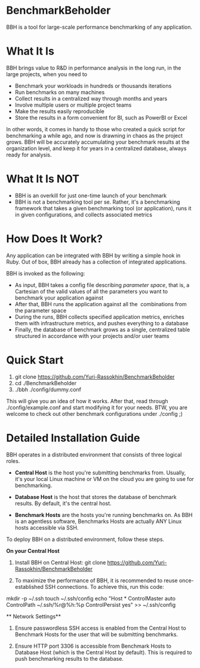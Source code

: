 # BenchmarkBeholder

BBH is a tool for large-scale performance benchmarking of any application.

# What It Is

BBH brings value to R&D in performance analysis in the long run, in the large projects, when you need to

* Benchmark your workloads in hundreds or thousands iterations
* Run benchmarks on many machines
* Collect results in a centralized way through months and years
* Involve multiple users or multiple project teams
* Make the results easily reproducible
* Store the results in a form convenient for BI, such as PowerBI or Excel

In other words, it comes in handy to those who created a quick script for benchmarking a while ago, and now is drawning in chaos as the project grows. BBH will be accurately accumulating your benchmark results at the organization level, and keep it for years in a centralized database, always ready for analysis.

# What It Is NOT

* BBH is an overkill for just one-time launch of your benchmark
* BBH is not a benchmarking tool per se. Rather, it's a benchmarking framework that takes a given benchmarking tool (or application), runs it in given configurations, and collects associated metrics

# How Does It Work?

Any application can be integrated with BBH by writing a simple hook in Ruby. Out of box, BBH already has a collection of integrated applications.

BBH is invoked as the following:

* As input, BBH takes a config file describing *parameter space*, that is, a Cartesian of the valid values of all the parameters you want to benchmark your application against
* After that, BBH runs the application against all the  combinations from the parameter space
* During the runs, BBH collects specified application metrics, enriches them with infrastructure metrics, and pushes everything to a database
* Finally, the database of benchmark grows as a single, centralized table structured in accordance with your projects and/or user teams

# Quick Start

1. git clone https://github.com/Yuri-Rassokhin/BenchmarkBeholder
2. cd ./BenchmarkBeholder
3. ./bbh ./config/dummy.conf

This will give you an idea of how it works. After that, read through ./config/example.conf and start modifying it for your needs. BTW, you are welcome to check out other benchmark configurations under ./config ;)

# Detailed Installation Guide

BBH operates in a distributed environment that consists of three logical roles.

* **Central Host** is the host you're submitting benchmarks from. Usually, it's your local Linux machine or VM on the cloud you are going to use for benchmarking.

* **Database Host** is the host that stores the database of benchmark results. By default, it's the central host.

* **Benchmark Hosts** are the hosts you're running benchmarks on. As BBH is an agentless software, Benchmarks Hosts are actually ANY Linux hosts accessible via SSH.

To deploy BBH on a distributed environment, follow these steps.

**On your Central Host**

1. Install BBH on Central Host: git clone https://github.com/Yuri-Rassokhin/BenchmarkBeholder

2. To maximize the performance of BBH, it is recommended to reuse once-established SSH connections. To achieve this, run this code:

mkdir -p ~/.ssh
touch ~/.ssh/config
echo "Host *
    ControlMaster auto
    ControlPath ~/.ssh/%r@%h:%p
    ControlPersist yes" >> ~/.ssh/config

** Network Settings**

1. Ensure passwordless SSH access is enabled from the Central Host to Benchmark Hosts for the user that will be submitting benchmarks.

2. Ensure HTTP port 3306 is accessible from Benchmark Hosts to Database Host (which is the Central Host by default). This is required to push benchmarking results to the database.
